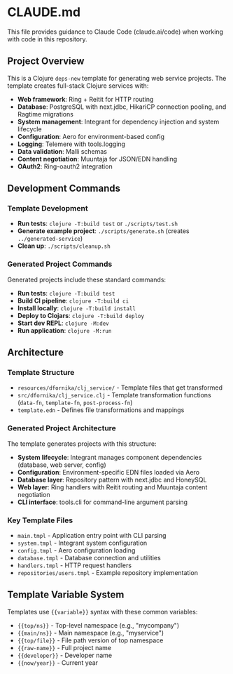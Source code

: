 # CLAUDE.md

This file provides guidance to Claude Code (claude.ai/code) when working with code in this repository.

## Project Overview

This is a Clojure `deps-new` template for generating web service projects. The template creates full-stack Clojure services with:

- **Web framework**: Ring + Reitit for HTTP routing
- **Database**: PostgreSQL with next.jdbc, HikariCP connection pooling, and Ragtime migrations
- **System management**: Integrant for dependency injection and system lifecycle
- **Configuration**: Aero for environment-based config
- **Logging**: Telemere with tools.logging
- **Data validation**: Malli schemas
- **Content negotiation**: Muuntaja for JSON/EDN handling
- **OAuth2**: Ring-oauth2 integration

## Development Commands

### Template Development
- **Run tests**: `clojure -T:build test` or `./scripts/test.sh`
- **Generate example project**: `./scripts/generate.sh` (creates `../generated-service`)
- **Clean up**: `./scripts/cleanup.sh`

### Generated Project Commands
Generated projects include these standard commands:
- **Run tests**: `clojure -T:build test`
- **Build CI pipeline**: `clojure -T:build ci` 
- **Install locally**: `clojure -T:build install`
- **Deploy to Clojars**: `clojure -T:build deploy`
- **Start dev REPL**: `clojure -M:dev`
- **Run application**: `clojure -M:run`

## Architecture

### Template Structure
- `resources/dfornika/clj_service/` - Template files that get transformed
- `src/dfornika/clj_service.clj` - Template transformation functions (`data-fn`, `template-fn`, `post-process-fn`)
- `template.edn` - Defines file transformations and mappings

### Generated Project Architecture
The template generates projects with this structure:
- **System lifecycle**: Integrant manages component dependencies (database, web server, config)
- **Configuration**: Environment-specific EDN files loaded via Aero
- **Database layer**: Repository pattern with next.jdbc and HoneySQL
- **Web layer**: Ring handlers with Reitit routing and Muuntaja content negotiation
- **CLI interface**: tools.cli for command-line argument parsing

### Key Template Files
- `main.tmpl` - Application entry point with CLI parsing
- `system.tmpl` - Integrant system configuration
- `config.tmpl` - Aero configuration loading
- `database.tmpl` - Database connection and utilities
- `handlers.tmpl` - HTTP request handlers
- `repositories/users.tmpl` - Example repository implementation

## Template Variable System
Templates use `{{variable}}` syntax with these common variables:
- `{{top/ns}}` - Top-level namespace (e.g., "mycompany")
- `{{main/ns}}` - Main namespace (e.g., "myservice") 
- `{{top/file}}` - File path version of top namespace
- `{{raw-name}}` - Full project name
- `{{developer}}` - Developer name
- `{{now/year}}` - Current year